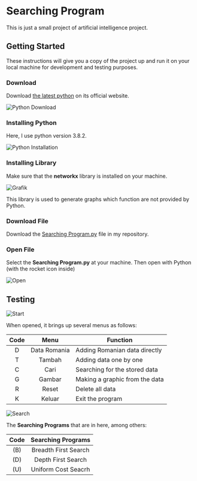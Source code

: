 # Searching Program

This is just a small project of artificial intelligence project.

## Getting Started

These instructions will give you a copy of the project up and run it on your local machine for development and testing purposes.

### Download 

Download [the latest python](https://www.python.org/downloads/) on its official website.

![Python Download](https://github.com/MyArist/Searching_Program/blob/master/Pictures/python%20web.png)

### Installing Python

Here, I use python version 3.8.2.

![Python Installation](https://github.com/MyArist/Searching_Program/blob/master/Pictures/Installasi.png)

### Installing Library

Make sure that the **networkx** library is installed on your machine.

![Grafik](https://github.com/MyArist/Searching_Program/blob/master/Pictures/grafik.png)

This library is used to generate graphs which function are not provided by Python.

### Download File

Download the [Searching Program.py](https://github.com/MyArist/Searching_Program/blob/master/Searching%20Program.py) file in my repository.

### Open File

Select the **Searching Program.py** at your machine. Then open with Python (with the rocket icon inside)

![Open](https://github.com/MyArist/Searching_Program/blob/master/Pictures/open.png)

## Testing

![Start](https://github.com/MyArist/Searching_Program/blob/master/Pictures/start.png)

When opened, it brings up several menus as follows:

Code | Menu | Function
:---: | :---: | ---
D | Data Romania | Adding Romanian data directly
T | Tambah | Adding data one by one
C | Cari | Searching for the stored data
G | Gambar | Making a graphic from the data
R | Reset | Delete all data
K | Keluar | Exit the program

![Search](https://github.com/MyArist/Searching_Program/blob/master/Pictures/search.png)

The **Searching Programs** that are in here, among others:

Code | Searching Programs
:---: | :---:
(B) | Breadth First Search
(D) | Depth First Search
(U) | Uniform Cost Seacrh
